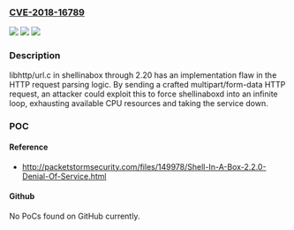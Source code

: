 ### [CVE-2018-16789](https://cve.mitre.org/cgi-bin/cvename.cgi?name=CVE-2018-16789)
![](https://img.shields.io/static/v1?label=Product&message=n%2Fa&color=blue)
![](https://img.shields.io/static/v1?label=Version&message=n%2Fa&color=blue)
![](https://img.shields.io/static/v1?label=Vulnerability&message=n%2Fa&color=brighgreen)

### Description

libhttp/url.c in shellinabox through 2.20 has an implementation flaw in the HTTP request parsing logic. By sending a crafted multipart/form-data HTTP request, an attacker could exploit this to force shellinaboxd into an infinite loop, exhausting available CPU resources and taking the service down.

### POC

#### Reference
- http://packetstormsecurity.com/files/149978/Shell-In-A-Box-2.2.0-Denial-Of-Service.html

#### Github
No PoCs found on GitHub currently.

